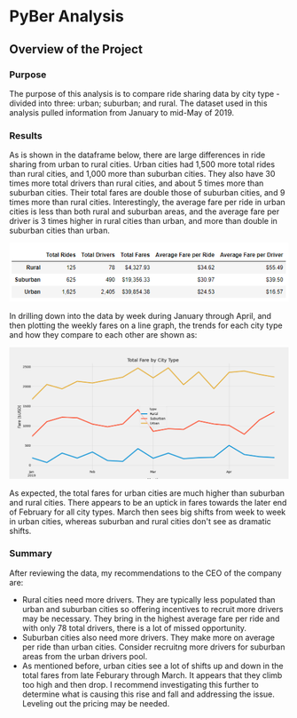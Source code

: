 # PyBer Analysis
## Overview of the Project
### Purpose
The purpose of this analysis is to compare ride sharing data by city type - divided into three: urban; suburban; and rural. The dataset used in this analysis pulled information from January to mid-May of 2019. 

### Results
As is shown in the dataframe below, there are large differences in ride sharing from urban to rural cities. Urban cities had 1,500 more total rides than rural cities, and 1,000 more than suburban cities. They also have 30 times more total drivers than rural cities, and about 5 times more than suburban cities. Their total fares are double those of suburban cities, and 9 times more than rural cities. Interestingly, the average fare per ride in urban cities is less than both rural and suburban areas, and the average fare per driver is 3 times higher in rural cities than urban, and more than double in suburban cities than urban. 

![Ride_Sharing_Summary](https://github.com/nikkiheaston/PyBer_Analysis/blob/main/analysis/Summary_df.PNG)

In drilling down into the data by week during January through April, and then plotting the weekly fares on a line graph, the trends for each city type and how they compare to each other are shown as:

![Ride_Sharing_by_Week](https://github.com/nikkiheaston/PyBer_Analysis/blob/main/analysis/PyBer_fare_summary.png)

As expected, the total fares for urban cities are much higher than suburban and rural cities. There appears to be an uptick in fares towards the later end of February for all city types. March then sees big shifts from week to week in urban cities, whereas suburban and rural cities don't see as dramatic shifts. 

### Summary
After reviewing the data, my recommendations to the CEO of the company are:
- Rural cities need more drivers. They are typically less populated than urban and suburban cities so offering incentives to recruit more drivers may be necessary. They   bring in the highest average fare per ride and with only 78 total drivers, there is a lot of missed opportunity. 
- Suburban cities also need more drivers. They make more on average per ride than urban cities. Consider recruitng more drivers for suburban areas from the urban drivers pool. 
- As mentioned before, urban cities see a lot of shifts up and down in the total fares from late Feburary through March. It appears that they climb too high and then drop. I recommend investigating this further to determine what is causing this rise and fall and addressing the issue. Leveling out the pricing may be needed.
